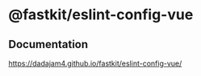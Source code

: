 # @fastkit/eslint-config-vue

## Documentation
https://dadajam4.github.io/fastkit/eslint-config-vue/
